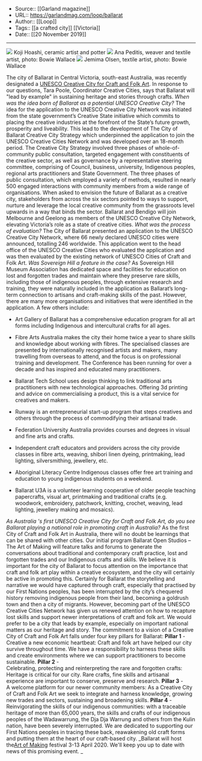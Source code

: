 ﻿
  * Source:: [[Garland magazine]]
  * URL:: https://garlandmag.com/loop/ballarat
  * Author:: [[Loop]]
  * Tags:: [[a crafted city]] [[Victoria]]
  * Date:: [[20 November 2019]]


* * *
[![](https://garlandmag.com/wp-content/uploads/2019/11/DSC01814-1-683x1024.jpg)](https://garlandmag.com/wp-content/uploads/2019/11/DSC01814-1.jpg)
     Koji Hoashi, ceramic artist and potter
[![](https://garlandmag.com/wp-content/uploads/2019/11/DSC01435-1-1024x683.jpg)](https://garlandmag.com/wp-content/uploads/2019/11/DSC01435-1.jpg)
     Ana Peditis, weaver and textile artist, photo: Bowie Wallace
[![](https://garlandmag.com/wp-content/uploads/2019/11/DSC01660-1-1-683x1024.jpg)](https://garlandmag.com/wp-content/uploads/2019/11/DSC01660-1-1.jpg)
     Jemima Olsen, textile artist, photo: Bowie Wallace
  

The city of Ballarat in Central Victoria, south-east Australia, was recently designated a [UNESCO Creative City for Craft and Folk Art](https://en.unesco.org/creative-cities/events/unesco-designates-66-new-creative-cities). In response to our questions, Tara Poole, Coordinator Creative Cities, says that Ballarat will "lead by example" in sustaining heritage and stories through crafts.
 _When was the idea born of Ballarat as a potential UNESCO Creative City?_
The idea for the application to the UNESCO Creative City Network was initiated from the state government’s Creative State initiative which commits to placing the creative industries at the forefront of the State’s future growth, prosperity and liveability. This lead to the development of The City of Ballarat Creative City Strategy which underpinned the application to join the UNESCO Creative Cities Network and was developed over an 18-month period. The Creative City Strategy involved three phases of whole-of-community public consultation, targeted engagement with constituents of the creative sector, as well as governance by a representative steering committee, comprising of Council, business, university, Indigenous peoples, regional arts practitioners and State Government. The three phases of public consultation, which employed a variety of methods, resulted in nearly 500 engaged interactions with community members from a wide range of organisations. When asked to envision the future of Ballarat as a creative city, stakeholders from across the six sectors pointed to ways to support, nurture and leverage the local creative community from the grassroots level upwards in a way that binds the sector. Ballarat and Bendigo will join Melbourne and Geelong as members of the UNESCO Creative City Network, elevating Victoria’s role as a state of creative cities.
 _What was the process of evaluation?_
The City of Ballarat presented an application to the UNESCO Creative City Network, where 66 newly declared UNESCO cities were announced, totalling 246 worldwide. This application went to the head office of the UNESCO Creative Cities who evaluated the application and was then evaluated by the existing network of UNESCO Cities of Craft and Folk Art.
 _Was Sovereign Hill a feature in the case?_
As Sovereign Hill Museum Association has dedicated space and facilities for education on lost and forgotten trades and maintain where they preserve rare skills, including those of indigenous peoples, through extensive research and training, they were naturally included in the application as Ballarat’s long-term connection to artisans and craft-making skills of the past. However, there are many more organisations and initiatives that were identified in the application.
A few others include:
  * Art Gallery of Ballarat has a comprehensive education program for all art forms including Indigenous and intercultural crafts for all ages.


  * Fibre Arts Australia makes the city their home twice a year to share skills and knowledge about working with fibres. The specialised classes are presented by internationally recognised artists and makers, many travelling from overseas to attend, and the focus is on professional training and development. The Conference has been running for over a decade and has inspired and educated many practitioners.


  * Ballarat Tech School uses design thinking to link traditional arts practitioners with new technological approaches. Offering 3d printing and advice on commercialising a product, this is a vital service for creatives and makers.
  * Runway is an entrepreneurial start-up program that steps creatives and others through the process of commodifying their artisanal trade.
  * Federation University Australia provides courses and degrees in visual and fine arts and crafts.
  * Independent craft educators and providers across the city provide classes in fibre arts, weaving, shibori linen dyeing, printmaking, lead lighting, silversmithing, jewellery, etc.
  * Aboriginal Literacy Centre Indigenous classes offer free art training and education to young indigenous students on a weekend.
  * Ballarat U3A is a volunteer learning cooperative of older people teaching papercrafts, visual art, printmaking and traditional crafts (e.g. woodwork, embroidery, patchwork, knitting, crochet, weaving, lead lighting, jewellery making and mosaics).


 _As Australia 's first UNESCO Creative City for Craft and Folk Art, do you see Ballarat playing a national role in promoting craft in Australia?_
As the first City of Craft and Folk Art in Australia, there will no doubt be learnings that can be shared with other cities. Our initial program Ballarat Open Studios – The Art of Making will feature talks and forums to generate the conversations about traditional and contemporary craft practice, lost and forgotten trades and our Indigenous crafts and skills.
We believe it is important for the city of Ballarat to focus attention on the importance that craft and folk art play within a creative ecosystem, and the city will certainly be active in promoting this. Certainly for Ballarat the storytelling and narrative we would have captured through craft, especially that practised by our First Nations peoples, has been interrupted by the city’s chequered history removing indigenous people from their land, becoming a goldrush town and then a city of migrants. However, becoming part of the UNESCO Creative Cities Network has given us renewed attention on how to recapture lost skills and support newer interpretations of craft and folk art. We would prefer to be a city that leads by example, especially on important national matters as our heritage and story.
The commitment to a vision of a Creative City of Craft and Folk Art falls under four key pillars for Ballarat:
 **Pillar 1** -  
Creative a new economic heartbeat: Craft and folk art have helped our city survive throughout time. We have a responsibility to harness these skills and create environments where we can support practitioners to become sustainable.
 **Pillar 2** -  
Celebrating, protecting and reinterpreting the rare and forgotten crafts: Heritage is critical for our city. Rare crafts, fine skills and artisanal experience are important to conserve, preserve and research.
 **Pillar 3** -  
A welcome platform for our newer community members: As a Creative City of Craft and Folk Art we seek to integrate and harness knowledge, growing new trades and sectors, sustaining and broadening skills.
 **Pillar 4** -  
Reinvigorating the skills of our indigenous communities: with a traceable heritage of more than 65,000 years, the skills and crafts of our indigenous peoples of the Wadawarrung, the Dja Dja Warrung and others from the Kulin nation, have been severely interrupted. We are dedicated to supporting our First Nations peoples in tracing these back, reawakening old craft forms and putting them at the heart of our craft-based city.
 _Ballarat will host the[Art of Making](https://www.creativeballarat.com.au/art-of-making) festival 3-13 April 2020. We'll keep you up to date with news of this promising event. _

